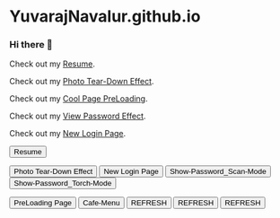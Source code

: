 # YuvarajNavalur.github.io

### Hi there 👋

<!--
**YuvarajNavalur/yuvarajnavalur** is a ✨ _special_ ✨ repository because its `README.md` (this file) appears on your GitHub profile.

Here are some ideas to get you started:

- 🔭 I’m currently working on ...
- 🌱 I’m currently learning ...
- 👯 I’m looking to collaborate on ...
- 🤔 I’m looking for help with ...
- 💬 Ask me about ...
- 📫 How to reach me: ...
- 😄 Pronouns: ...
- ⚡ Fun fact: ...
-->
<p>Check out  my <a href="https://yuvarajnavalur.github.io/resume/" target="_blank" rel="noopener noreferrer">Resume</a>.</p>
<p>Check out  my <a href="https://yuvarajnavalur.github.io/Photo-Tear-Effect/" target="_blank" rel="noopener noreferrer">Photo Tear-Down Effect</a>.</p>
<p>Check out  my <a href="https://yuvarajnavalur.github.io/PreLoader/" target="_blank" rel="noopener noreferrer">Cool Page PreLoading</a>.</p>
<p>Check out  my <a href="https://yuvarajnavalur.github.io/View-form-password-flashlight-effect-CSS/" target="_blank" rel="noopener noreferrer">View Password Effect</a>.</p>

<p>Check out  my <a href="https://yuvarajnavalur.github.io/New-login-page/" target="_blank" rel="noopener noreferrer">New Login Page</a>.</p>



<button onclick="location.href='https://yuvarajnavalur.github.io/resume/'" id="submit">Resume</button>

<button onclick="location.href='https://yuvarajnavalur.github.io/Photo-Tear-Effect/'" id="submit">Photo Tear-Down Effect</button>
<button onclick="location.href='https://yuvarajnavalur.github.io/New-login-page/'" id="submit">New Login Page</button>
<button onclick="location.href='https://yuvarajnavalur.github.io/Show-Password_Scan-Mode/'" id="submit">Show-Password_Scan-Mode</button>
<button onclick="location.href='https://yuvarajnavalur.github.io/Show-Password_Torch-Mode/'" id="submit">Show-Password_Torch-Mode</button>

<button onclick="location.href='https://yuvarajnavalur.github.io/PreLoader/'" id="submit">PreLoading Page</button>
<button onclick="location.href='https://yuvarajnavalur.github.io/Cafe-Menu-Layout/'" id="submit">Cafe-Menu</button>
<button onclick="location.href='https://yuvarajnavalur.github.io/'" id="submit">REFRESH</button>
<button onclick="location.href='https://yuvarajnavalur.github.io/'" id="submit">REFRESH</button>
<button onclick="location.href='https://yuvarajnavalur.github.io/'" id="submit">REFRESH</button>
